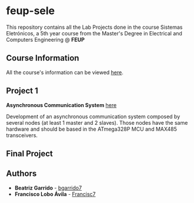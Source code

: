 # feup-sele

This repository contains all the Lab Projects done in the course Sistemas Eletrónicos, a 5th year course from the Master's Degree in Electrical and Computers Engineering @ **FEUP**

## Course Information

All the course's information can be viewed [here](https://sigarra.up.pt/feup/pt/UCURR_GERAL.FICHA_UC_VIEW?pv_ocorrencia_id=436930).

## Project 1

**Asynchronous Communication System** [here](https://github.com/bgarrido7/feup-sele/tree/master/Project%201)


Development of an asynchronous communication system composed by
several nodes (at least 1 master and 2 slaves). Those nodes have the same hardware
and should be based in the ATmega328P MCU and MAX485 transceivers. 


## Final Project


## Authors

* **Beatriz Garrido** - [bgarrido7](https://github.com/bgarrido7)
* **Francisco Lobo Ávila** - [Francisc7](https://github.com/Francisc7)
